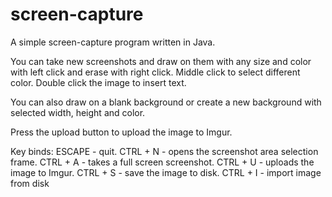 # screen-capture
A simple screen-capture program written in Java.


You can take new screenshots and draw on them with any size and color with left click and erase with right click. Middle click to select different color. Double click the image to insert text.

You can also draw on a blank background or create a new background with selected width, height and color.

Press the upload button to upload the image to Imgur.


Key binds:
ESCAPE - quit.
CTRL + N - opens the screenshot area selection frame.
CTRL + A - takes a full screen screenshot.
CTRL + U - uploads the image to Imgur.
CTRL + S - save the image to disk.
CTRL + I - import image from disk